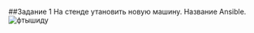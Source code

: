 ##Задание 1
На стенде утановить новую машину. Название Ansible.  
![фтышиду](https://github.com/danakahara19/demo2024/assets/148867574/7e4983c0-c569-4966-9a64-5e1a29c82207)










